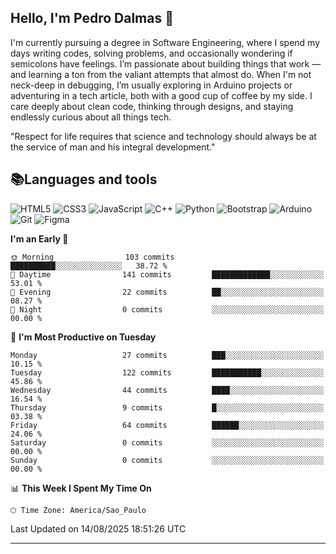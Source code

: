 
## Hello, I'm Pedro Dalmas 👋

I'm currently pursuing a degree in Software Engineering, where I spend my days writing codes, solving problems, and occasionally wondering if semicolons have feelings. I’m passionate about building things that work —  and learning a ton from the valiant attempts that almost do. When I'm not neck-deep in debugging, I’m usually exploring in Arduino projects or adventuring in a tech article, both with a good cup of coffee by my side. I care deeply about clean code, thinking through designs, and staying endlessly curious about all things tech.

"Respect for life requires that science and technology should always be at the service of man and his integral development."

## 📚Languages and tools

![HTML5](https://img.shields.io/badge/html5-%23E34F26.svg?style=for-the-badge&logo=html5&logoColor=white) ![CSS3](https://img.shields.io/badge/css3-%231572B6.svg?style=for-the-badge&logo=css3&logoColor=white) ![JavaScript](https://img.shields.io/badge/javascript-%23323330.svg?style=for-the-badge&logo=javascript&logoColor=%23F7DF1E) ![C++](https://img.shields.io/badge/c++-%2300599C.svg?style=for-the-badge&logo=c%2B%2B&logoColor=white) ![Python](https://img.shields.io/badge/python-3670A0?style=for-the-badge&logo=python&logoColor=ffdd54) ![Bootstrap](https://img.shields.io/badge/bootstrap-%238511FA.svg?style=for-the-badge&logo=bootstrap&logoColor=white) ![Arduino](https://img.shields.io/badge/-Arduino-00979D?style=for-the-badge&logo=Arduino&logoColor=white) ![Git](https://img.shields.io/badge/GIT-E44C30?style=for-the-badge&logo=git&logoColor=white) ![Figma](https://img.shields.io/badge/Figma-696969?style=for-the-badge&logo=figma&logoColor=figma)

<!--START_SECTION:waka-->
**I'm an Early 🐤** 

```text
🌞 Morning                103 commits         ██████████░░░░░░░░░░░░░░░   38.72 % 
🌆 Daytime                141 commits         █████████████░░░░░░░░░░░░   53.01 % 
🌃 Evening                22 commits          ██░░░░░░░░░░░░░░░░░░░░░░░   08.27 % 
🌙 Night                  0 commits           ░░░░░░░░░░░░░░░░░░░░░░░░░   00.00 % 
```
📅 **I'm Most Productive on Tuesday** 

```text
Monday                   27 commits          ███░░░░░░░░░░░░░░░░░░░░░░   10.15 % 
Tuesday                  122 commits         ███████████░░░░░░░░░░░░░░   45.86 % 
Wednesday                44 commits          ████░░░░░░░░░░░░░░░░░░░░░   16.54 % 
Thursday                 9 commits           █░░░░░░░░░░░░░░░░░░░░░░░░   03.38 % 
Friday                   64 commits          ██████░░░░░░░░░░░░░░░░░░░   24.06 % 
Saturday                 0 commits           ░░░░░░░░░░░░░░░░░░░░░░░░░   00.00 % 
Sunday                   0 commits           ░░░░░░░░░░░░░░░░░░░░░░░░░   00.00 % 
```


📊 **This Week I Spent My Time On** 

```text
🕑︎ Time Zone: America/Sao_Paulo
```


 Last Updated on 14/08/2025 18:51:26 UTC
<!--END_SECTION:waka-->

---
